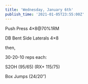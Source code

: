 ```yaml
---
title: 'Wednesday, January 6th'
publish_time: '2021-01-05T23:55:00Z'
---
```


Push Press 4×8\@70%1RM

DB Bent Side Laterals 4×8

then,

30-20-10 reps each:

S2OH (95/65) (RX+ 115/75)

Box Jumps (24/20″)

